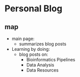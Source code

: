 # Personal Blog
## map
- main page:
    - summarizes blog posts
- Learning by doing:
    - blog posts on:
        - Bioinformatics Pipelines
        - Data Analysis
        - Data Resources
